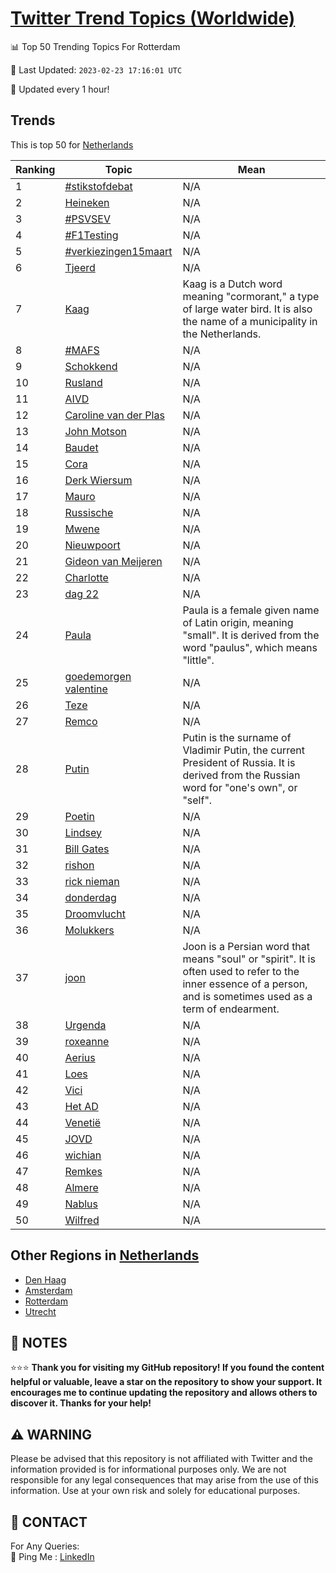 [Twitter Trend Topics (Worldwide)](https://github.com/ErcinDedeoglu/Twitter-Trend-Topics)
==========


📊 Top 50 Trending Topics For Rotterdam

📆 Last Updated: `2023-02-23 17:16:01 UTC`

🔧 Updated every 1 hour!


## Trends

This is top 50 for [Netherlands](</Netherlands>)

| Ranking | Topic | Mean |
| ------- | ------------ | ------------ |
| 1 | [#stikstofdebat](http://twitter.com/search?q=%23stikstofdebat) | N/A |
| 2 | [Heineken](http://twitter.com/search?q=Heineken) | N/A |
| 3 | [#PSVSEV](http://twitter.com/search?q=%23PSVSEV) | N/A |
| 4 | [#F1Testing](http://twitter.com/search?q=%23F1Testing) | N/A |
| 5 | [#verkiezingen15maart](http://twitter.com/search?q=%23verkiezingen15maart) | N/A |
| 6 | [Tjeerd](http://twitter.com/search?q=Tjeerd) | N/A |
| 7 | [Kaag](http://twitter.com/search?q=Kaag) | Kaag is a Dutch word meaning "cormorant," a type of large water bird. It is also the name of a municipality in the Netherlands. |
| 8 | [#MAFS](http://twitter.com/search?q=%23MAFS) | N/A |
| 9 | [Schokkend](http://twitter.com/search?q=Schokkend) | N/A |
| 10 | [Rusland](http://twitter.com/search?q=Rusland) | N/A |
| 11 | [AIVD](http://twitter.com/search?q=AIVD) | N/A |
| 12 | [Caroline van der Plas](http://twitter.com/search?q=Caroline+van+der+Plas) | N/A |
| 13 | [John Motson](http://twitter.com/search?q=John+Motson) | N/A |
| 14 | [Baudet](http://twitter.com/search?q=Baudet) | N/A |
| 15 | [Cora](http://twitter.com/search?q=Cora) | N/A |
| 16 | [Derk Wiersum](http://twitter.com/search?q=Derk+Wiersum) | N/A |
| 17 | [Mauro](http://twitter.com/search?q=Mauro) | N/A |
| 18 | [Russische](http://twitter.com/search?q=Russische) | N/A |
| 19 | [Mwene](http://twitter.com/search?q=Mwene) | N/A |
| 20 | [Nieuwpoort](http://twitter.com/search?q=Nieuwpoort) | N/A |
| 21 | [Gideon van Meijeren](http://twitter.com/search?q=Gideon+van+Meijeren) | N/A |
| 22 | [Charlotte](http://twitter.com/search?q=Charlotte) | N/A |
| 23 | [dag 22](http://twitter.com/search?q=dag+22) | N/A |
| 24 | [Paula](http://twitter.com/search?q=Paula) | Paula is a female given name of Latin origin, meaning "small". It is derived from the word "paulus", which means "little". |
| 25 | [goedemorgen valentine](http://twitter.com/search?q=goedemorgen+valentine) | N/A |
| 26 | [Teze](http://twitter.com/search?q=Teze) | N/A |
| 27 | [Remco](http://twitter.com/search?q=Remco) | N/A |
| 28 | [Putin](http://twitter.com/search?q=Putin) | Putin is the surname of Vladimir Putin, the current President of Russia. It is derived from the Russian word for "one's own", or "self". |
| 29 | [Poetin](http://twitter.com/search?q=Poetin) | N/A |
| 30 | [Lindsey](http://twitter.com/search?q=Lindsey) | N/A |
| 31 | [Bill Gates](http://twitter.com/search?q=Bill+Gates) | N/A |
| 32 | [rishon](http://twitter.com/search?q=rishon) | N/A |
| 33 | [rick nieman](http://twitter.com/search?q=rick+nieman) | N/A |
| 34 | [donderdag](http://twitter.com/search?q=donderdag) | N/A |
| 35 | [Droomvlucht](http://twitter.com/search?q=Droomvlucht) | N/A |
| 36 | [Molukkers](http://twitter.com/search?q=Molukkers) | N/A |
| 37 | [joon](http://twitter.com/search?q=joon) | Joon is a Persian word that means "soul" or "spirit". It is often used to refer to the inner essence of a person, and is sometimes used as a term of endearment. |
| 38 | [Urgenda](http://twitter.com/search?q=Urgenda) | N/A |
| 39 | [roxeanne](http://twitter.com/search?q=roxeanne) | N/A |
| 40 | [Aerius](http://twitter.com/search?q=Aerius) | N/A |
| 41 | [Loes](http://twitter.com/search?q=Loes) | N/A |
| 42 | [Vici](http://twitter.com/search?q=Vici) | N/A |
| 43 | [Het AD](http://twitter.com/search?q=Het+AD) | N/A |
| 44 | [Venetië](http://twitter.com/search?q=Veneti%c3%ab) | N/A |
| 45 | [JOVD](http://twitter.com/search?q=JOVD) | N/A |
| 46 | [wichian](http://twitter.com/search?q=wichian) | N/A |
| 47 | [Remkes](http://twitter.com/search?q=Remkes) | N/A |
| 48 | [Almere](http://twitter.com/search?q=Almere) | N/A |
| 49 | [Nablus](http://twitter.com/search?q=Nablus) | N/A |
| 50 | [Wilfred](http://twitter.com/search?q=Wilfred) | N/A |



## Other Regions in [Netherlands](</Netherlands>)

* [Den Haag](</Netherlands/Den Haag.md>)
* [Amsterdam](</Netherlands/Amsterdam.md>)
* [Rotterdam](</Netherlands/Rotterdam.md>)
* [Utrecht](</Netherlands/Utrecht.md>)



## 📝 NOTES

⭐⭐⭐ **Thank you for visiting my GitHub repository! If you found the content helpful or valuable, leave a star on the repository to show your support. It encourages me to continue updating the repository and allows others to discover it. Thanks for your help!**


## ⚠️ WARNING

Please be advised that this repository is not affiliated with Twitter and the information provided is for informational purposes only. We are not responsible for any legal consequences that may arise from the use of this information. Use at your own risk and solely for educational purposes.


## 📨 CONTACT

 For Any Queries:  
            🏓 Ping Me : [LinkedIn](https://www.linkedin.com/in/ercindedeoglu/)
